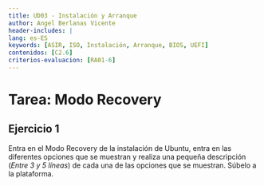 ```yaml
---
title: UD03 - Instalación y Arranque
author: Angel Berlanas Vicente
header-includes: |
lang: es-ES
keywords: [ASIR, ISO, Instalación, Arranque, BIOS, UEFI]
contenidos: [C2.6]
criterios-evaluacion: [RA01-6]
---
```


# Tarea: Modo Recovery

## Ejercicio 1

Entra en el Modo Recovery de la instalación de Ubuntu, entra en las diferentes opciones que se muestran 
y realiza una pequeña descripción (_Entre 3 y 5 líneas_) de cada una de las opciones que se muestran. 
Súbelo a la plataforma.